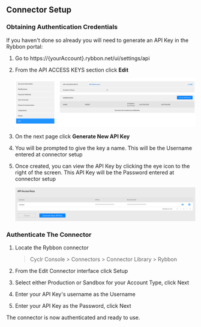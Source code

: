 
## Connector Setup

### Obtaining Authentication Credentials

If you haven't done so already you will need to generate an API Key in the Rybbon portal:

1. Go to https://<span>{yourAccount}.rybbon</span>.net/ui/settings/api

2. From the API ACCESS KEYS section click **Edit**

   ![api key dashboard](./images/rybbon_api_key_dashboard.png)

3. On the next page click **Generate New API Key**

4. You will be prompted to give the key a name. This will be the Username entered at connector setup

5. Once created, you can view the API Key by clicking the eye icon to the right of the screen. This API Key will be the Password entered at connector setup

   ![api key](./images/rybbon_api_key.png)

### Authenticate The Connector

1. Locate the Rybbon connector

   > Cyclr Console > Connectors > Connector Library > Rybbon

2. From the Edit Connector interface click Setup

3. Select either Production or Sandbox for your Account Type, click Next

4. Enter your API Key's username as the Username

5. Enter your API Key as the Password, click Next

The connector is now authenticated and ready to use.
